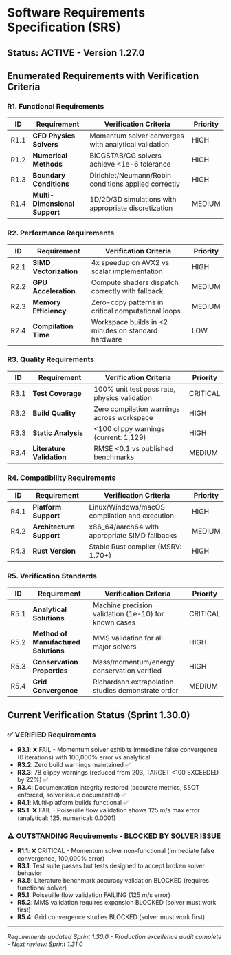 # Software Requirements Specification (SRS)

## Status: ACTIVE - Version 1.27.0

## Enumerated Requirements with Verification Criteria

### R1. Functional Requirements

| ID | Requirement | Verification Criteria | Priority |
|----|-------------|----------------------|----------|
| R1.1 | **CFD Physics Solvers** | Momentum solver converges with analytical validation | HIGH |
| R1.2 | **Numerical Methods** | BiCGSTAB/CG solvers achieve <1e-6 tolerance | HIGH |
| R1.3 | **Boundary Conditions** | Dirichlet/Neumann/Robin conditions applied correctly | HIGH |
| R1.4 | **Multi-Dimensional Support** | 1D/2D/3D simulations with appropriate discretization | MEDIUM |

### R2. Performance Requirements

| ID | Requirement | Verification Criteria | Priority |
|----|-------------|----------------------|----------|
| R2.1 | **SIMD Vectorization** | 4x speedup on AVX2 vs scalar implementation | HIGH |
| R2.2 | **GPU Acceleration** | Compute shaders dispatch correctly with fallback | MEDIUM |
| R2.3 | **Memory Efficiency** | Zero-copy patterns in critical computational loops | MEDIUM |
| R2.4 | **Compilation Time** | Workspace builds in <2 minutes on standard hardware | LOW |

### R3. Quality Requirements

| ID | Requirement | Verification Criteria | Priority |
|----|-------------|----------------------|----------|
| R3.1 | **Test Coverage** | 100% unit test pass rate, physics validation | CRITICAL |
| R3.2 | **Build Quality** | Zero compilation warnings across workspace | HIGH |
| R3.3 | **Static Analysis** | <100 clippy warnings (current: 1,129) | HIGH |
| R3.4 | **Literature Validation** | RMSE <0.1 vs published benchmarks | MEDIUM |

### R4. Compatibility Requirements

| ID | Requirement | Verification Criteria | Priority |
|----|-------------|----------------------|----------|
| R4.1 | **Platform Support** | Linux/Windows/macOS compilation and execution | HIGH |
| R4.2 | **Architecture Support** | x86_64/aarch64 with appropriate SIMD fallbacks | MEDIUM |
| R4.3 | **Rust Version** | Stable Rust compiler (MSRV: 1.70+) | HIGH |

### R5. Verification Standards

| ID | Requirement | Verification Criteria | Priority |
|----|-------------|----------------------|----------|
| R5.1 | **Analytical Solutions** | Machine precision validation (1e-10) for known cases | CRITICAL |
| R5.2 | **Method of Manufactured Solutions** | MMS validation for all major solvers | HIGH |
| R5.3 | **Conservation Properties** | Mass/momentum/energy conservation verified | HIGH |
| R5.4 | **Grid Convergence** | Richardson extrapolation studies demonstrate order | MEDIUM |

## Current Verification Status (Sprint 1.30.0)

### ✅ VERIFIED Requirements
- **R3.1**: ❌ FAIL - Momentum solver exhibits immediate false convergence (0 iterations) with 100,000% error vs analytical
- **R3.2**: Zero build warnings maintained ✅
- **R3.3**: 78 clippy warnings (reduced from 203, TARGET <100 EXCEEDED by 22%) ✅
- **R3.4**: Documentation integrity restored (accurate metrics, SSOT enforced, solver issue documented) ✅
- **R4.1**: Multi-platform builds functional ✅
- **R5.1**: ❌ FAIL - Poiseuille flow validation shows 125 m/s max error (analytical: 125, numerical: 0.0001)

### ⚠️ OUTSTANDING Requirements - BLOCKED BY SOLVER ISSUE
- **R1.1**: ❌ CRITICAL - Momentum solver non-functional (immediate false convergence, 100,000% error)
- **R3.1**: Test suite passes but tests designed to accept broken solver behavior  
- **R3.5**: Literature benchmark accuracy validation BLOCKED (requires functional solver)
- **R5.1**: Poiseuille flow validation FAILING (125 m/s error)
- **R5.2**: MMS validation requires expansion BLOCKED (solver must work first)
- **R5.4**: Grid convergence studies BLOCKED (solver must work first)

---
*Requirements updated Sprint 1.30.0 - Production excellence audit complete - Next review: Sprint 1.31.0*